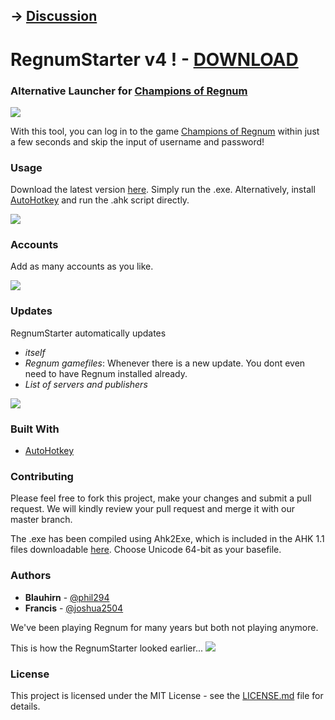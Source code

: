 ## -> [Discussion](https://www.cor-forum.de/index.php?page=Thread&threadID=811)

# RegnumStarter v4 ! - [DOWNLOAD](https://git.treudler.net/CoR-Forum/RegnumStarter/uploads/075b6e5700504ff478b91b3f0871aada/RegnumStarter.exe)

### Alternative Launcher for [Champions of Regnum](https://www.championsofregnum.com/)

![](https://cdn.treudler.net/20/200510005156299-5nHRM-710x450.png)


With this tool, you can log in to the game [Champions of Regnum](https://www.championsofregnum.com/) within just a few seconds and skip the input of username and password!

### Usage

Download the latest version [here](https://git.treudler.net/CoR-Forum/RegnumStarter/-/releases). Simply run the .exe. Alternatively, install [AutoHotkey](https://autohotkey.com/download/1.1/) and run the .ahk script directly.

![](https://cdn.treudler.net/18/1811020259331XgzUx.gif)

### Accounts

Add as many accounts as you like.

![](https://cdn.treudler.net/shared/screenshots/2018_08_31_22-33-53_xrQ2dH80gQ26hjPvpUPN.png)

### Updates

RegnumStarter automatically updates
- *itself*
- *Regnum gamefiles*: Whenever there is a new update. You dont even need to have Regnum installed already.
- *List of servers and publishers*

![](https://cdn.treudler.net/shared/screenshots/2018_08_31_22-04-11_EdXEcPV99rWSxYX6v9pJ.png)

### Built With

* [AutoHotkey](https://github.com/Lexikos/AutoHotkey_L)

### Contributing

Please feel free to fork this project, make your changes and submit a pull request. We will kindly review your pull request and merge it with our master branch.

The .exe has been compiled using Ahk2Exe, which is included in the AHK 1.1 files downloadable [here](https://autohotkey.com/download/1.1/).
Choose Unicode 64-bit as your basefile.

### Authors

* **Blauhirn** - [@phil294](https://github.com/phil294)
* **Francis** - [@joshua2504](https://github.com/joshua2504)

We've been playing Regnum for many years but both not playing anymore.

This is how the RegnumStarter looked earlier... 
![](https://cdn.treudler.net/18/181102021650-646x331.png)

### License

This project is licensed under the MIT License - see the [LICENSE.md](LICENSE.md) file for details.
